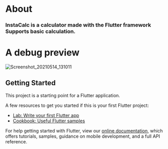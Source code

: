 <h1>About</h1>

<h3>InstaCalc is a calculator made with the Flutter framework <br>
Supports basic calculation.</h3>

<h1>A debug preview</h1>

![Screenshot_20210514_131011](https://user-images.githubusercontent.com/72333092/118238157-c4470100-b4b5-11eb-9fb3-94c35e479722.png)


## Getting Started

This project is a starting point for a Flutter application.

A few resources to get you started if this is your first Flutter project:

- [Lab: Write your first Flutter app](https://flutter.dev/docs/get-started/codelab)
- [Cookbook: Useful Flutter samples](https://flutter.dev/docs/cookbook)

For help getting started with Flutter, view our
[online documentation](https://flutter.dev/docs), which offers tutorials,
samples, guidance on mobile development, and a full API reference.
